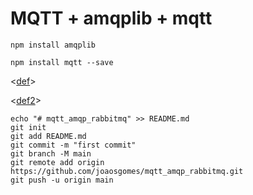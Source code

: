 # MQTT + amqplib + mqtt

````console
npm install amqplib

npm install mqtt --save

````

<[def]>

[def]: https://www.npmjs.com/package/amqplib

<[def2]>

[def2]: https://www.npmjs.com/package/mqtt

````console
echo "# mqtt_amqp_rabbitmq" >> README.md
git init
git add README.md
git commit -m "first commit"
git branch -M main
git remote add origin https://github.com/joaosgomes/mqtt_amqp_rabbitmq.git
git push -u origin main
````
